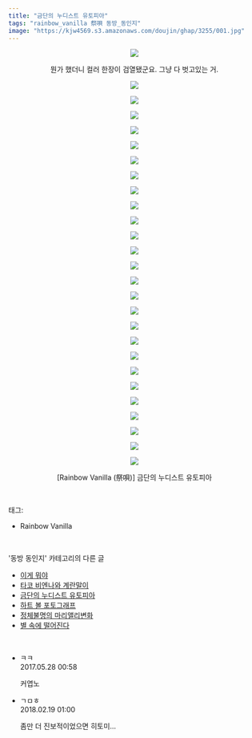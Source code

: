 ```yaml
---
title: "금단의 누디스트 유토피아"
tags: "rainbow_vanilla 祭唄 동방_동인지"
image: "https://kjw4569.s3.amazonaws.com/doujin/ghap/3255/001.jpg"
---
```

<div class="article">
<p style="text-align: center; clear: none; float: none;"><img src="{{ site.imgserver3 }}/ghap/3255/001.jpg"/></p>
<p style="text-align: center; clear: none; float: none;">뭔가 했더니 컬러 한장이 검열됐군요. 그냥 다 벗고있는 거.</p>
<p style="text-align: center; clear: none; float: none;"><img src="{{ site.imgserver3 }}/ghap/3255/002.jpg"/></p>
<p style="text-align: center; clear: none; float: none;"><img src="{{ site.imgserver3 }}/ghap/3255/003.jpg"/></p>
<p style="text-align: center; clear: none; float: none;"><img src="{{ site.imgserver3 }}/ghap/3255/004.jpg"/></p>
<p style="text-align: center; clear: none; float: none;"><img src="{{ site.imgserver3 }}/ghap/3255/005.jpg"/></p>
<p style="text-align: center; clear: none; float: none;"><img src="{{ site.imgserver3 }}/ghap/3255/006.jpg"/></p>
<p style="text-align: center; clear: none; float: none;"><img src="{{ site.imgserver3 }}/ghap/3255/007.jpg"/></p>
<p style="text-align: center; clear: none; float: none;"><img src="{{ site.imgserver3 }}/ghap/3255/008.jpg"/></p>
<p style="text-align: center; clear: none; float: none;"><img src="{{ site.imgserver3 }}/ghap/3255/009.jpg"/></p>
<p style="text-align: center; clear: none; float: none;"><img src="{{ site.imgserver3 }}/ghap/3255/010.jpg"/></p>
<p style="text-align: center; clear: none; float: none;"><img src="{{ site.imgserver3 }}/ghap/3255/011.jpg"/></p>
<p style="text-align: center; clear: none; float: none;"><img src="{{ site.imgserver3 }}/ghap/3255/012.jpg"/></p>
<p style="text-align: center; clear: none; float: none;"><img src="{{ site.imgserver3 }}/ghap/3255/013.jpg"/></p>
<p style="text-align: center; clear: none; float: none;"><img src="{{ site.imgserver3 }}/ghap/3255/014.jpg"/></p>
<p style="text-align: center; clear: none; float: none;"><img src="{{ site.imgserver3 }}/ghap/3255/015.jpg"/></p>
<p style="text-align: center; clear: none; float: none;"><img src="{{ site.imgserver3 }}/ghap/3255/016.jpg"/></p>
<p style="text-align: center; clear: none; float: none;"><img src="{{ site.imgserver3 }}/ghap/3255/017.jpg"/></p>
<p style="text-align: center; clear: none; float: none;"><img src="{{ site.imgserver3 }}/ghap/3255/018.jpg"/></p>
<p style="text-align: center; clear: none; float: none;"><img src="{{ site.imgserver3 }}/ghap/3255/019.jpg"/></p>
<p style="text-align: center; clear: none; float: none;"><img src="{{ site.imgserver3 }}/ghap/3255/020.jpg"/></p>
<p style="text-align: center; clear: none; float: none;"><img src="{{ site.imgserver3 }}/ghap/3255/021.jpg"/></p>
<p style="text-align: center; clear: none; float: none;"><img src="{{ site.imgserver3 }}/ghap/3255/022.jpg"/></p>
<p style="text-align: center; clear: none; float: none;"><img src="{{ site.imgserver3 }}/ghap/3255/023.jpg"/></p>
<p style="text-align: center; clear: none; float: none;"><img src="{{ site.imgserver3 }}/ghap/3255/024.jpg"/></p>
<p style="text-align: center; clear: none; float: none;"><img src="{{ site.imgserver3 }}/ghap/3255/025.jpg"/></p>
<p style="text-align: center; clear: none; float: none;"><img src="{{ site.imgserver3 }}/ghap/3255/026.jpg"/></p>
<p style="text-align: center; clear: none; float: none;"><img src="{{ site.imgserver3 }}/ghap/3255/027.jpg"/></p>
<p style="text-align: center; clear: none; float: none;">[Rainbow Vanilla (祭唄)] 금단의 누디스트 유토피아</p>
</div><br/>
<div class="tagTrail">
<p>태그: </p>
<ul>
<li>Rainbow Vanilla</li>
</ul>
</div><br/>
<div class="another">
<p>'동방 동인지' 카테고리의 다른 글</p>
<ul>
<li><a href="/ghap_3262">이게 뭐야</a></li>
<li><a href="/ghap_3261">타코 비엔나와 계란말이</a></li>
<li><a href="/ghap_3255">금단의 누디스트 유토피아</a></li>
<li><a href="/ghap_3254">하트 볼 포토그래프</a></li>
<li><a href="/ghap_3253">정체불명의 마리앨리변화</a></li>
<li><a href="/ghap_3251">별 속에 떨어진다</a></li>
</ul>
</div><br/>
<div class="cb_module cb_fluid">
<div class="cb_wrt cb_profile">
<div class="comment">
<ul>
<li class="cb_thumb_off" id="comment14999737">
<div class="cb_comment_area">
<div class="cb_info_area">
<div class="cb_section">
<span class="cb_nick_name">ㅋㅋ</span>
</div>
<div class="cb_section">
<span class="cb_date">2017.05.28 00:58 </span>
</div>
</div>
<div class="cb_dsc_comment">
<p class="cb_dsc">
											커엽노
										</p>
</div>
</div></li>
<li class="cb_thumb_off" id="comment15202329">
<div class="cb_comment_area">
<div class="cb_info_area">
<div class="cb_section">
<span class="cb_nick_name">ㄱㅁㅎ</span>
</div>
<div class="cb_section">
<span class="cb_date">2018.02.19 01:00 </span>
</div>
</div>
<div class="cb_dsc_comment">
<p class="cb_dsc">
											좀만 더 진보적이었으면 히토미...
										</p>
</div>
</div></li>
</ul>
</div>
</div><!-- commentList close -->
</div><br/>
